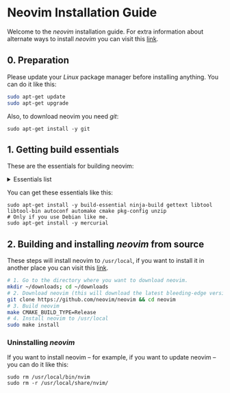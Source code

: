 # Neovim Installation Guide

Welcome to the *neovim* installation guide. For extra information about alternate ways to install *neovim* you can visit this [link](https://github.com/neovim/neovim/wiki/Installing-Neovim).

## 0. Preparation

Please update your *Linux* package manager before installing anything. You can do it like this:

```sh
sudo apt-get update
sudo apt-get upgrade
```

Also, to download neovim you need *git*:

```shell
sudo apt-get install -y git
```

## 1. Getting build essentials

These are the essentials for building neovim:

<details>
<summary>Essentials list</summary>
	
- `build-essential`
- `ninja-build`
- `gettext`
- `libtool`
- `libtool-bin`
- `autoconf`
- `automake`
- `cmake`
- `pkg-config`
- `unzip`
- `mercurial` (with Debian)
		
</details>

You can get these essentials like this:

```shell
sudo apt-get install -y build-essential ninja-build gettext libtool libtool-bin autoconf automake cmake pkg-config unzip
# Only if you use Debian like me.
sudo apt-get install -y mercurial
```

## 2.  Building and installing *neovim* from source

These steps will install neovim to `/usr/local`, if you want to install it in another place you can visit this [link](https://github.com/neovim/neovim/wiki/Installing-Neovim#install-from-source).

```bash
# 1. Go to the directory where you want to download neovim.
mkdir ~/downloads; cd ~/downloads
# 2. Download neovim (this will download the latest bleeding-edge version)
git clone https://github.com/neovim/neovim && cd neovim
# 3. Build neovim
make CMAKE_BUILD_TYPE=Release
# 4. Install neovim to /usr/local
sudo make install
```

### Uninstalling *neovim*

If you want to install neovim – for example, if you want to update neovim – you can do it like this:

```shell
sudo rm /usr/local/bin/nvim
sudo rm -r /usr/local/share/nvim/
```

